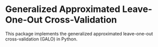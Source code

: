 # Generalized Approximated Leave-One-Out Cross-Validation

This package implements the generalized approximated leave-one-out cross-validation (GALO) in Python.
